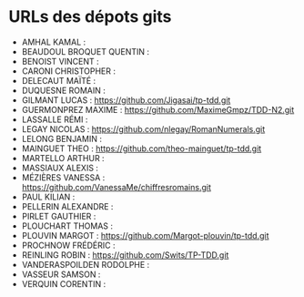 # URLs des dépots gits

* AMHAL KAMAL :
* BEAUDOUL BROQUET  QUENTIN :
* BENOIST VINCENT :
* CARONI  CHRISTOPHER :
* DELECAUT  MAÏTÉ :
* DUQUESNE  ROMAIN  :
* GILMANT LUCAS : https://github.com/Jigasai/tp-tdd.git
* GUERMONPREZ MAXIME  : https://github.com/MaximeGmpz/TDD-N2.git
* LASSALLE  RÉMI  :
* LEGAY NICOLAS : https://github.com/nlegay/RomanNumerals.git
* LELONG  BENJAMIN  :
* MAINGUET  THEO  : https://github.com/theo-mainguet/tp-tdd.git
* MARTELLO  ARTHUR  :
* MASSIAUX  ALEXIS  :
* MÉZIÈRES  VANESSA : https://github.com/VanessaMe/chiffresromains.git
* PAUL  KILIAN  :
* PELLERIN  ALEXANDRE :
* PIRLET  GAUTHIER  :
* PLOUCHART THOMAS  :
* PLOUVIN MARGOT  : https://github.com/Margot-plouvin/tp-tdd.git
* PROCHNOW  FRÉDÉRIC  :
* REINLING  ROBIN : https://github.com/Swits/TP-TDD.git
* VANDERASPOILDEN RODOLPHE  :
* VASSEUR SAMSON  :
* VERQUIN CORENTIN  :
